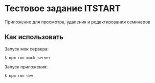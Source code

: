 # Тестовое задание ITSTART

Приложение для просмотра, удаления и редактирования семинаров

## Как использовать

Запуск мок сервера:

```
$ npm run mock-server
```

Запуск приложения:

```
$ npm run dev
```
